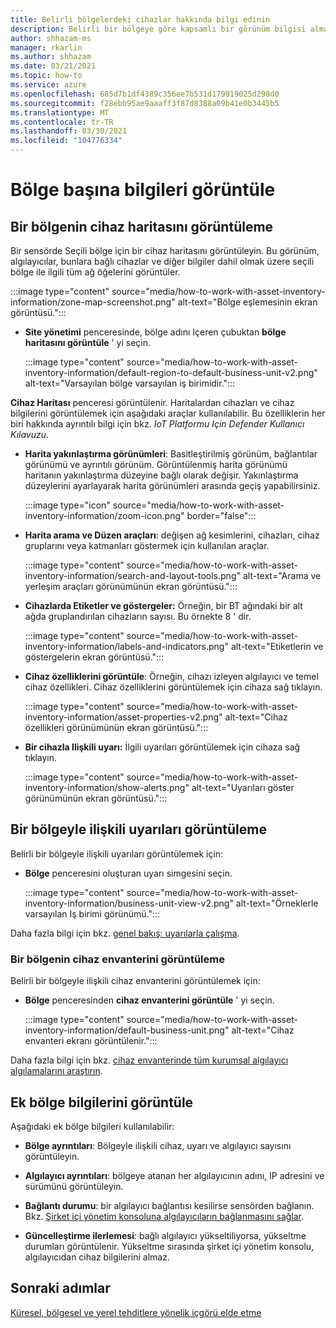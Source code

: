 ```yaml
---
title: Belirli bölgelerdeki cihazlar hakkında bilgi edinin
description: Belirli bir bölgeye göre kapsamlı bir görünüm bilgisi almak için şirket içi yönetim konsolunu kullanın
author: shhazam-ms
manager: rkarlin
ms.author: shhazam
ms.date: 03/21/2021
ms.topic: how-to
ms.service: azure
ms.openlocfilehash: 685d7b1df4389c356ee7b531d179919025d298d0
ms.sourcegitcommit: f28ebb95ae9aaaff3f87d8388a09b41e0b3445b5
ms.translationtype: MT
ms.contentlocale: tr-TR
ms.lasthandoff: 03/30/2021
ms.locfileid: "104776334"
---
```

# <a name="view-information-per-zone"></a>Bölge başına bilgileri görüntüle


## <a name="view-a-device-map-for-a-zone"></a>Bir bölgenin cihaz haritasını görüntüleme

Bir sensörde Seçili bölge için bir cihaz haritasını görüntüleyin. Bu görünüm, algılayıcılar, bunlara bağlı cihazlar ve diğer bilgiler dahil olmak üzere seçili bölge ile ilgili tüm ağ öğelerini görüntüler.

:::image type="content" source="media/how-to-work-with-asset-inventory-information/zone-map-screenshot.png" alt-text="Bölge eşlemesinin ekran görüntüsü.":::


- **Site yönetimi** penceresinde, bölge adını Içeren çubuktan **bölge haritasını görüntüle** ' yi seçin.

  :::image type="content" source="media/how-to-work-with-asset-inventory-information/default-region-to-default-business-unit-v2.png" alt-text="Varsayılan bölge varsayılan iş birimidir.":::

**Cihaz Haritası** penceresi görüntülenir. Haritalardan cihazları ve cihaz bilgilerini görüntülemek için aşağıdaki araçlar kullanılabilir. Bu özelliklerin her biri hakkında ayrıntılı bilgi için bkz. *IoT Platformu Için Defender Kullanıcı Kılavuzu*.

- **Harita yakınlaştırma görünümleri**: Basitleştirilmiş görünüm, bağlantılar görünümü ve ayrıntılı görünüm. Görüntülenmiş harita görünümü haritanın yakınlaştırma düzeyine bağlı olarak değişir. Yakınlaştırma düzeylerini ayarlayarak harita görünümleri arasında geçiş yapabilirsiniz.

  :::image type="icon" source="media/how-to-work-with-asset-inventory-information/zoom-icon.png" border="false":::

- **Harita arama ve Düzen araçları**: değişen ağ kesimlerini, cihazları, cihaz gruplarını veya katmanları göstermek için kullanılan araçlar.

  :::image type="content" source="media/how-to-work-with-asset-inventory-information/search-and-layout-tools.png" alt-text="Arama ve yerleşim araçları görünümünün ekran görüntüsü.":::

- **Cihazlarda Etiketler ve göstergeler:** Örneğin, bir BT ağındaki bir alt ağda gruplandırılan cihazların sayısı. Bu örnekte 8 ' dir.

  :::image type="content" source="media/how-to-work-with-asset-inventory-information/labels-and-indicators.png" alt-text="Etiketlerin ve göstergelerin ekran görüntüsü.":::

- **Cihaz özelliklerini görüntüle**: Örneğin, cihazı izleyen algılayıcı ve temel cihaz özellikleri. Cihaz özelliklerini görüntülemek için cihaza sağ tıklayın.

  :::image type="content" source="media/how-to-work-with-asset-inventory-information/asset-properties-v2.png" alt-text="Cihaz özellikleri görünümünün ekran görüntüsü.":::

- **Bir cihazla Ilişkili uyarı:** İlgili uyarıları görüntülemek için cihaza sağ tıklayın.

  :::image type="content" source="media/how-to-work-with-asset-inventory-information/show-alerts.png" alt-text="Uyarıları göster görünümünün ekran görüntüsü.":::

## <a name="view-alerts-associated-with-a-zone"></a>Bir bölgeyle ilişkili uyarıları görüntüleme

Belirli bir bölgeyle ilişkili uyarıları görüntülemek için:

- **Bölge** penceresini oluşturan uyarı simgesini seçin. 

  :::image type="content" source="media/how-to-work-with-asset-inventory-information/business-unit-view-v2.png" alt-text="Örneklerle varsayılan Iş birimi görünümü.":::

Daha fazla bilgi için bkz. [genel bakış: uyarılarla çalışma](how-to-work-with-alerts-on-premises-management-console.md).

### <a name="view-the-device-inventory-of-a-zone"></a>Bir bölgenin cihaz envanterini görüntüleme

Belirli bir bölgeyle ilişkili cihaz envanterini görüntülemek için:

- **Bölge** penceresinden **cihaz envanterini görüntüle** ' yi seçin.

  :::image type="content" source="media/how-to-work-with-asset-inventory-information/default-business-unit.png" alt-text="Cihaz envanteri ekranı görüntülenir.":::

Daha fazla bilgi için bkz. [cihaz envanterinde tüm kurumsal algılayıcı algılamalarını araştırın](how-to-investigate-all-enterprise-sensor-detections-in-a-device-inventory.md).

## <a name="view-additional-zone-information"></a>Ek bölge bilgilerini görüntüle

Aşağıdaki ek bölge bilgileri kullanılabilir:

- **Bölge ayrıntıları**: Bölgeyle ilişkili cihaz, uyarı ve algılayıcı sayısını görüntüleyin.

- **Algılayıcı ayrıntıları**: bölgeye atanan her algılayıcının adını, IP adresini ve sürümünü görüntüleyin.

- **Bağlantı durumu**: bir algılayıcı bağlantısı kesilirse sensörden bağlanın. Bkz. [Şirket içi yönetim konsoluna algılayıcıların bağlanmasını sağlar](how-to-activate-and-set-up-your-on-premises-management-console.md#connect-sensors-to-the-on-premises-management-console). 

- **Güncelleştirme ilerlemesi**: bağlı algılayıcı yükseltiliyorsa, yükseltme durumları görüntülenir. Yükseltme sırasında şirket içi yönetim konsolu, algılayıcıdan cihaz bilgilerini almaz.

## <a name="next-steps"></a>Sonraki adımlar

[Küresel, bölgesel ve yerel tehditlere yönelik içgörü elde etme](how-to-gain-insight-into-global-regional-and-local-threats.md)
